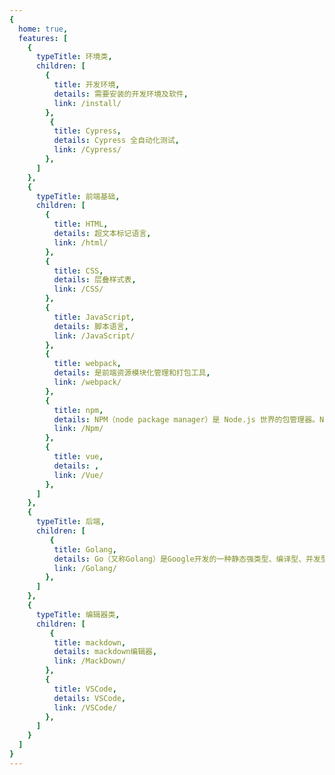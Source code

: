 ```yaml
---
{
  home: true,
  features: [
    {
      typeTitle: 环境类,
      children: [
        {
          title: 开发环境,
          details: 需要安装的开发环境及软件,
          link: /install/
        },
         {
          title: Cypress,
          details: Cypress 全自动化测试,
          link: /Cypress/
        },
      ]
    },
    {
      typeTitle: 前端基础,
      children: [
        {
          title: HTML,
          details: 超文本标记语言,
          link: /html/
        },
        {
          title: CSS,
          details: 层叠样式表,
          link: /CSS/
        },
        {
          title: JavaScript,
          details: 脚本语言,
          link: /JavaScript/
        },
        {
          title: webpack,
          details: 是前端资源模块化管理和打包工具,
          link: /webpack/
        },
        {
          title: npm,
          details: NPM（node package manager）是 Node.js 世界的包管理器。NPM 可以让 JavaScript 开发者在共享代码、复用代码以及更新共享的代码上更加方便。,
          link: /Npm/
        },
        {
          title: vue,
          details: ,
          link: /Vue/
        },
      ]
    },
    {
      typeTitle: 后端,
      children: [
         {
          title: Golang,
          details: Go（又称Golang）是Google开发的一种静态强类型、编译型、并发型，并具有垃圾回收功能的编程语言。,
          link: /Golang/
        },
      ]
    },
    {
      typeTitle: 编辑器类,
      children: [
         {
          title: mackdown,
          details: mackdown编辑器,
          link: /MackDown/
        },
        {
          title: VSCode,
          details: VSCode,
          link: /VSCode/
        },
      ]
    }
  ]
}
---
```


<!-- ---
home: true

# heroImage: /home.png

# title: a

features:
    - title: HTML
      details: 超文本标记语言
      link: /html/
    - title: webpack
      details: 是前端资源模块化管理和打包工具
      link: /webpack/
    - title: TypeScript
      details: 是由微软开源的编程语言。它是 JavaScript 的一个超集
      link: /guide/
    - title: Next.js
      details: Development using front-end advanced technology
    - title: Permission
      details: Dynamic loading of route and rendering sidebar based on permissions
    - title: Globalization
      details: Built-in industry universal international solution
    - title: Theming
      details: Supports multiple dynamic skin methods
footer: MIT Licensed | Copyright © 2017-devYuSheng
--- -->
